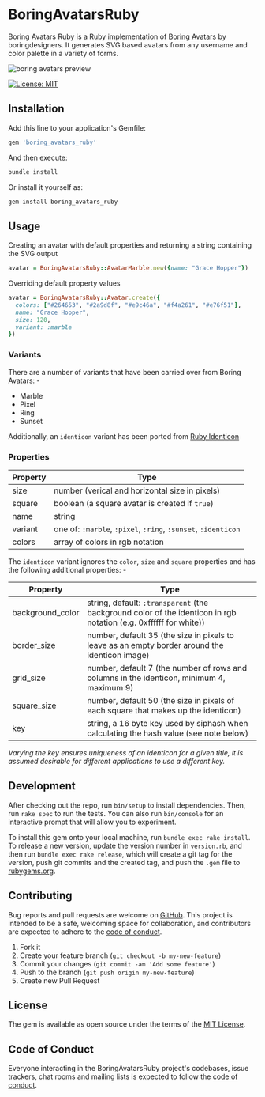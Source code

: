 # BoringAvatarsRuby

Boring Avatars Ruby is a Ruby implementation of [Boring Avatars](https://github.com/boringdesigners/boring-avatars) by boringdesigners. It generates SVG based avatars from any username and color palette in a variety of forms.

![boring avatars preview](https://github.com/CircleSD/boring-avatars-ruby/blob/main/public/boring-avatars-ruby-preview.png?raw=true)

[![License: MIT](https://img.shields.io/badge/License-MIT-yellow.svg)](https://opensource.org/licenses/MIT)

## Installation

Add this line to your application's Gemfile:

```ruby
gem 'boring_avatars_ruby'
```

And then execute:

```ruby
bundle install
```

Or install it yourself as:

```ruby
gem install boring_avatars_ruby
```

## Usage

Creating an avatar with default properties and returning a string containing the SVG output

```ruby
avatar = BoringAvatarsRuby::AvatarMarble.new({name: "Grace Hopper"})
```

Overriding default property values

```ruby
avatar = BoringAvatarsRuby::Avatar.create({
  colors: ["#264653", "#2a9d8f", "#e9c46a", "#f4a261", "#e76f51"],
  name: "Grace Hopper",
  size: 120,
  variant: :marble
})
```

### Variants

There are a number of variants that have been carried over from Boring Avatars: -

* Marble
* Pixel
* Ring
* Sunset

Additionally, an `identicon` variant has been ported from [Ruby Identicon](https://github.com/chrisbranson/ruby_identicon)

### Properties

| Property | Type                                                         |
| -------- | ------------------------------------------------------------ |
| size     | number (verical and horizontal size in pixels)               |
| square   | boolean (a square avatar is created if `true`)               |
| name     | string                                                       |
| variant  | one of: `:marble`, `:pixel`, `:ring`, `:sunset`, `:identicon`|
| colors   | array of colors in rgb notation                              |

The `identicon` variant ignores the `color`, `size` and `square` properties and has the following additional properties: -

| Property           | Type                                                                                                                 |
| ----------------- | -------------------------------------------------------------------------------------------------------------------- |
| background_color  | string, default: `:transparent` (the background color of the identicon in rgb notation (e.g. 0xffffff for white))    |
| border_size       | number, default 35 (the size in pixels to leave as an empty border around the identicon image)                       |
| grid_size         | number, default 7 (the number of rows and columns in the identicon, minimum 4, maximum 9)                            |
| square_size       | number, default 50 (the size in pixels of each square that makes up the identicon)                                   |
| key               | string, a 16 byte key used by siphash when calculating the hash value (see note below)                               |

*Varying the key ensures uniqueness of an identicon for a given title, it is assumed desirable for different applications to use a different key.*

## Development

After checking out the repo, run `bin/setup` to install dependencies. Then, run `rake spec` to run the tests. You can also run `bin/console` for an interactive prompt that will allow you to experiment.

To install this gem onto your local machine, run `bundle exec rake install`. To release a new version, update the version number in `version.rb`, and then run `bundle exec rake release`, which will create a git tag for the version, push git commits and the created tag, and push the `.gem` file to [rubygems.org](https://rubygems.org).

## Contributing

Bug reports and pull requests are welcome on [GitHub](https://github.com/[USERNAME]/boring_avatars_ruby). This project is intended to be a safe, welcoming space for collaboration, and contributors are expected to adhere to the [code of conduct](https://github.com/[USERNAME]/boring_avatars_ruby/blob/main/CODE_OF_CONDUCT.md).

1. Fork it
2. Create your feature branch (`git checkout -b my-new-feature`)
3. Commit your changes (`git commit -am 'Add some feature'`)
4. Push to the branch (`git push origin my-new-feature`)
5. Create new Pull Request

## License

The gem is available as open source under the terms of the [MIT License](https://opensource.org/licenses/MIT).

## Code of Conduct

Everyone interacting in the BoringAvatarsRuby project's codebases, issue trackers, chat rooms and mailing lists is expected to follow the [code of conduct](https://github.com/[USERNAME]/boring_avatars_ruby/blob/main/CODE_OF_CONDUCT.md).
